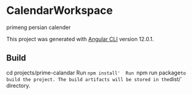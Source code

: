 # CalendarWorkspace
primeng persian calender

This project was generated with [Angular CLI](https://github.com/angular/angular-cli) version 12.0.1.

## Build
cd projects/prime-calandar
Run `npm install' 
Run `npm run package` to build the project. The build artifacts will be stored in the `dist/` directory.

